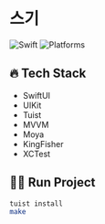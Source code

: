 # 스기

![Swift](https://img.shields.io/badge/Swift-5.5_5.6_5.7_5.8-Orange?style=flat-square)
![Platforms](https://img.shields.io/badge/Platforms-iOS-yellowgreen?style=flat-square)

## 🔥 Tech Stack
- SwiftUI
- UIKit
- Tuist
- MVVM
- Moya
- KingFisher
- XCTest

## 🏃‍♂️ Run Project
```bash
tuist install
make
```

